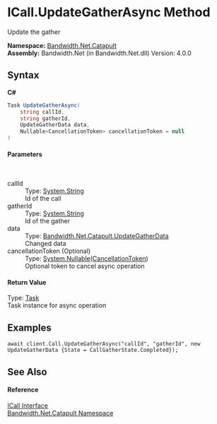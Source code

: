 ﻿# ICall.UpdateGatherAsync Method 
 

Update the gather

**Namespace:**&nbsp;<a href ="N_Bandwidth_Net_Catapult.md">Bandwidth.Net.Catapult</a><br />**Assembly:**&nbsp;Bandwidth.Net (in Bandwidth.Net.dll) Version: 4.0.0

## Syntax

**C#**<br />
``` C#
Task UpdateGatherAsync(
	string callId,
	string gatherId,
	UpdateGatherData data,
	Nullable<CancellationToken> cancellationToken = null
)
```


#### Parameters
&nbsp;<dl><dt>callId</dt><dd>Type: <a href="http://msdn2.microsoft.com/en-us/library/s1wwdcbf" target="_blank">System.String</a><br />Id of the call</dd><dt>gatherId</dt><dd>Type: <a href="http://msdn2.microsoft.com/en-us/library/s1wwdcbf" target="_blank">System.String</a><br />Id of the gather</dd><dt>data</dt><dd>Type: <a href ="T_Bandwidth_Net_Catapult_UpdateGatherData.md">Bandwidth.Net.Catapult.UpdateGatherData</a><br />Changed data</dd><dt>cancellationToken (Optional)</dt><dd>Type: <a href="http://msdn2.microsoft.com/en-us/library/b3h38hb0" target="_blank">System.Nullable</a>(<a href="http://msdn2.microsoft.com/en-us/library/dd384802" target="_blank">CancellationToken</a>)<br />Optional token to cancel async operation</dd></dl>

#### Return Value
Type: <a href="http://msdn2.microsoft.com/en-us/library/dd235678" target="_blank">Task</a><br />Task instance for async operation

## Examples

```
await client.Call.UpdateGatherAsync("callId", "gatherId", new UpdateGatherData {State = CallGatherState.Completed});
```


## See Also


#### Reference
<a href ="T_Bandwidth_Net_Catapult_ICall.md">ICall Interface</a><br /><a href ="N_Bandwidth_Net_Catapult.md">Bandwidth.Net.Catapult Namespace</a><br />